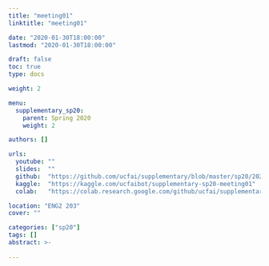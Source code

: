 ```yaml
---
title: "meeting01"
linktitle: "meeting01"

date: "2020-01-30T18:00:00"
lastmod: "2020-01-30T18:00:00"

draft: false
toc: true
type: docs

weight: 2

menu:
  supplementary_sp20:
    parent: Spring 2020
    weight: 2

authors: []

urls:
  youtube: ""
  slides:  ""
  github:  "https://github.com/ucfai/supplementary/blob/master/sp20/2020-01-30-meeting01/2020-01-30-meeting01.ipynb"
  kaggle:  "https://kaggle.com/ucfaibot/supplementary-sp20-meeting01"
  colab:   "https://colab.research.google.com/github/ucfai/supplementary/blob/master/sp20/2020-01-30-meeting01/2020-01-30-meeting01.ipynb"

location: "ENG2 203"
cover: ""

categories: ["sp20"]
tags: []
abstract: >-
  
---
```

